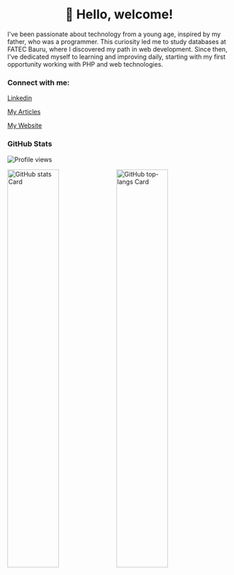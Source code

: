 <div id="toc">
  <ul align="center" style="list-style: none">
    <summary>
      <h1>
        👋 Hello, welcome!
      </h1>
    </summary>
  </ul>
</div>

<p className="mt-4 text-gray-500 sm:text-xl">
    I've been passionate about technology from a young age, inspired by my father, who was a programmer. This curiosity led me to study databases at FATEC Bauru, where I discovered my path in web development. Since then, I've dedicated myself to learning and improving daily, starting with my first opportunity working with PHP and web technologies.
</p>

<h3 align="left">Connect with me:</h3>
<p align="left"><a href="https://www.linkedin.com/in/https://www.linkedin.com/in/raziel-rodrigues/" target="_blank">Linkedin</a></p>
<p align="left"><a href="https://dev.to/razielrodrigues" target="_blank">My Articles</a></p>
<p align="left"><a href="https://razielrodrigues.vercel.app/" target="_blank">My Website</a></p>


<h3 align="left">GitHub Stats</h3>

![Profile views](https://komarev.com/ghpvc/?username=razielrodrigues&label=Profile%20views&color=0e75b6&style=flat)

<p align="left">
  <img width="48%" src="https://github-readme-stats.vercel.app/api?username=razielrodrigues&theme=default&cache_seconds=1800&border_radius=4&hide_title=false&hide_rank=false&show_icons=true&include_all_commits=true&line_height=25" alt="GitHub stats Card" />
  <img width="48%" src="https://github-readme-stats.vercel.app/api/top-langs?username=razielrodrigues&theme=default&cache_seconds=1800&border_radius=4&hide_title=false&layout=compact&langs_count=5&card_width=400&hide_progress=false" alt="GitHub top-langs Card" />
</p>
